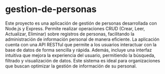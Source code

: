 # gestion-de-personas
Este proyecto es una aplicación de gestión de personas desarrollada con Node.js y Express. Permite realizar operaciones CRUD (Crear, Leer, Actualizar, Eliminar) sobre registros de personas, facilitando la administración de información personal de manera eficiente. La aplicación cuenta con una API RESTful que permite a los usuarios interactuar con la base de datos de forma sencilla y rápida. Además, incluye una interfaz intuitiva que mejora la experiencia del usuario, permitiendo la búsqueda, filtrado y visualización de datos. Este sistema es ideal para organizaciones que buscan optimizar la gestión de información de su personal.
